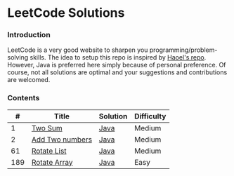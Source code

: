 LeetCode Solutions
====================================================

### Introduction

LeetCode is a very good website to sharpen you programming/problem-solving skills. The idea to setup this repo
is inspired by [Haoel's repo](https://github.com/haoel/leetcode). However, Java is preferred here simply because
of personal preference. Of course, not all solutions are optimal and your suggestions and contributions are welcomed.

### Contents
| # | Title | Solution | Difficulty |
|---| ----- | -------- | ---------- |
|1|[Two Sum](https://leetcode.com/problems/two-sum/)|[Java](./algorithms/two-sum/)|Medium|
|2|[Add Two numbers](https://leetcode.com/problems/add-two-numbers/)|[Java](./algorithms/add-two-numbers/)|Medium|
|61|[Rotate List](https://leetcode.com/problems/rotate-list/)|[Java](./algorithms/rotate-list/)|Medium|
|189|[Rotate Array](https://leetcode.com/problems/rotate-array/)|[Java](./algorithms/rotate-array/)|Easy|

